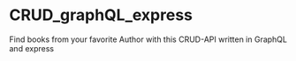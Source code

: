 # CRUD_graphQL_express
Find books from your favorite Author with this CRUD-API written in GraphQL and express
